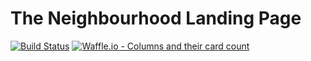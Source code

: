 # The Neighbourhood Landing Page

[![Build Status](https://travis-ci.com/the-neighbourhood/the-neighbourhood.github.io.svg?branch=develop)](https://travis-ci.com/the-neighbourhood/the-neighbourhood.github.io) [![Waffle.io - Columns and their card count](https://badge.waffle.io/the-neighbourhood/the-neighbourhood.github.io.svg?columns=all)](https://waffle.io/the-neighbourhood/the-neighbourhood.me)
